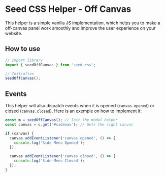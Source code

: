 # Seed CSS Helper - Off Canvas

This helper is a simple vanilla JS implementation, which helps you to make a off-canvas panel work smoothly and improve the user experience on your website.

## How to use

```js
// Import library
import { seedOffCanvas } from 'seed-css';

// Initialize
seedOffCanvas();
```

## Events

This helper will also dispatch events when it is opened (`canvas.opened`) or closed (`canvas.closed`). Here is an exemple on how to implement it:

```js
const m = seedOffCanvas(); // Init the modal helper
const canvas = c.get('#sidenav'); // Gets the right canvas

if (canvas) {
  canvas.addEventListener('canvas.opened', () => {
    console.log('Side Menu Opened');
  });

  canvas.addEventListener('canvas.closed', () => {
    console.log('Side Menu Closed');
  });
}
```
